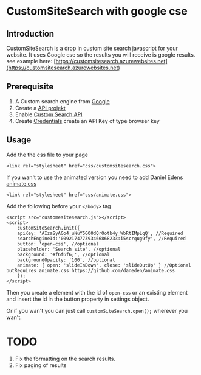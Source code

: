 CustomSiteSearch with google cse
==

Introduction
--
CustomSiteSearch is a drop in custom site search javascript for your website. It uses Google cse so the results you will receive is google results.
see example here: [https://customsitesearch.azurewebsites.net](https://customsitesearch.azurewebsites.net)

Prerequisite
--
1. A Custom search engine from [Google](https://cse.google.com/cse/) 
2. Create a [API projekt](https://console.developers.google.com/iam-admin/projects)
3. Enable [Custom Search API](https://console.developers.google.com/apis/api/customsearch/overview)
4. Create [Credentials](https://console.developers.google.com/apis/credentials) create an API Key of type browser key


Usage
--
Add the the css file to your page

    <link rel="stylesheet" href="css/customsitesearch.css">
If you wan't to use the animated version you need to add Daniel Edens [animate.css](https://github.com/daneden/animate.css/)
    
    <link rel="stylesheet" href="css/animate.css">


Add the following before your `</body>` tag

    <script src="customesitesearch.js"></script>
    <script>
        customSiteSearch.init({
        apiKey: 'AIzaSyAGo4_uNuY5GO0dQrOotb4y_WbRtIMpLqQ', //Required
        searchEngineId:'009217477393466868233:i5scrqug9fy', //Required
		button: 'open-css', //optional
		placeholder: 'Search site', //optional
		background: '#f6f6f6;', //optional
		backgroundOpacity: '100', //optional
		animate: { open: 'slideInDown', close: 'slideOutUp' } //Optional butRequires animate.css https://github.com/daneden/animate.css
        });
    </script>
        
Then you create a element with the id of `open-css` or an existing element and insert the id in the button property in settings object.

Or if you wan't you can just call `customSiteSearch.open();` wherever you wan't.

TODO
==

1. Fix the formatting on the search results.
2. Fix paging of results
     


 